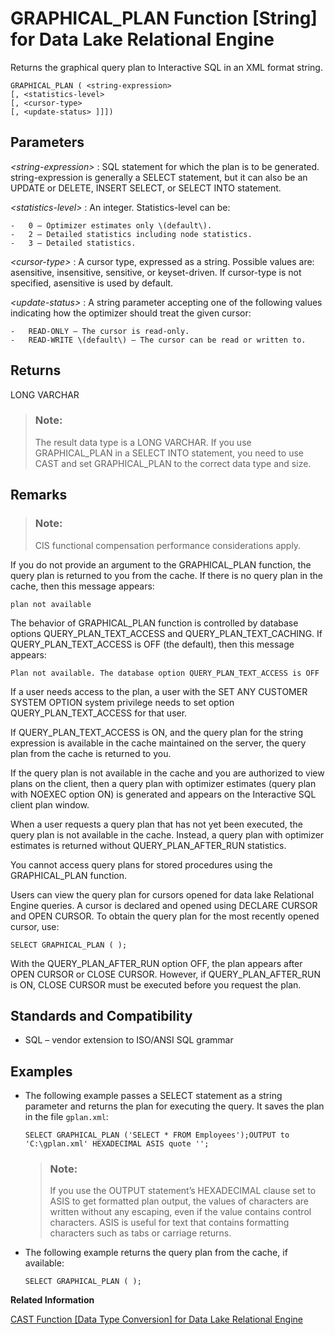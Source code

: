 <!-- loioa553c53a84f21015b601a68bb24731e3 -->

# GRAPHICAL\_PLAN Function \[String\] for Data Lake Relational Engine

Returns the graphical query plan to Interactive SQL in an XML format string.



```
GRAPHICAL_PLAN ( <string-expression> 
[, <statistics-level>
[, <cursor-type>
[, <update-status> ]]])
```



<a name="loioa553c53a84f21015b601a68bb24731e3__iq_refbb_560"/>

## Parameters

 *<string-expression\>*
 :   SQL statement for which the plan is to be generated. string-expression is generally a SELECT statement, but it can also be an UPDATE or DELETE, INSERT SELECT, or SELECT INTO statement.

  *<statistics-level\>*
 :   An integer. Statistics-level can be:

    -   0 – Optimizer estimates only \(default\).
    -   2 – Detailed statistics including node statistics.
    -   3 – Detailed statistics.

  *<cursor-type\>*
 :   A cursor type, expressed as a string. Possible values are: asensitive, insensitive, sensitive, or keyset-driven. If cursor-type is not specified, asensitive is used by default.

  *<update-status\>*
 :   A string parameter accepting one of the following values indicating how the optimizer should treat the given cursor:

    -   READ-ONLY – The cursor is read-only.
    -   READ-WRITE \(default\) – The cursor can be read or written to.

 

## Returns

LONG VARCHAR

> ### Note:  
> The result data type is a LONG VARCHAR. If you use GRAPHICAL\_PLAN in a SELECT INTO statement, you need to use CAST and set GRAPHICAL\_PLAN to the correct data type and size.



<a name="loioa553c53a84f21015b601a68bb24731e3__iq_refbb_562"/>

## Remarks

> ### Note:  
> CIS functional compensation performance considerations apply.

If you do not provide an argument to the GRAPHICAL\_PLAN function, the query plan is returned to you from the cache. If there is no query plan in the cache, then this message appears:

```
plan not available
```

The behavior of GRAPHICAL\_PLAN function is controlled by database options QUERY\_PLAN\_TEXT\_ACCESS and QUERY\_PLAN\_TEXT\_CACHING. If QUERY\_PLAN\_TEXT\_ACCESS is OFF \(the default\), then this message appears:

```
Plan not available. The database option QUERY_PLAN_TEXT_ACCESS is OFF
```

If a user needs access to the plan, a user with the SET ANY CUSTOMER SYSTEM OPTION system privilege needs to set option QUERY\_PLAN\_TEXT\_ACCESS for that user.

If QUERY\_PLAN\_TEXT\_ACCESS is ON, and the query plan for the string expression is available in the cache maintained on the server, the query plan from the cache is returned to you.

If the query plan is not available in the cache and you are authorized to view plans on the client, then a query plan with optimizer estimates \(query plan with NOEXEC option ON\) is generated and appears on the Interactive SQL client plan window.

When a user requests a query plan that has not yet been executed, the query plan is not available in the cache. Instead, a query plan with optimizer estimates is returned without QUERY\_PLAN\_AFTER\_RUN statistics.

You cannot access query plans for stored procedures using the GRAPHICAL\_PLAN function.

Users can view the query plan for cursors opened for data lake Relational Engine queries. A cursor is declared and opened using DECLARE CURSOR and OPEN CURSOR. To obtain the query plan for the most recently opened cursor, use:

```
SELECT GRAPHICAL_PLAN ( );
```

With the QUERY\_PLAN\_AFTER\_RUN option OFF, the plan appears after OPEN CURSOR or CLOSE CURSOR. However, if QUERY\_PLAN\_AFTER\_RUN is ON, CLOSE CURSOR must be executed before you request the plan.



<a name="loioa553c53a84f21015b601a68bb24731e3__iq_refbb_564"/>

## Standards and Compatibility

-   SQL – vendor extension to ISO/ANSI SQL grammar



<a name="loioa553c53a84f21015b601a68bb24731e3__iq_refbb_563"/>

## Examples

-   The following example passes a SELECT statement as a string parameter and returns the plan for executing the query. It saves the plan in the file `gplan.xml`:

    ```
    SELECT GRAPHICAL_PLAN ('SELECT * FROM Employees');OUTPUT to 'C:\gplan.xml' HEXADECIMAL ASIS quote '';
    ```

    > ### Note:  
    > If you use the OUTPUT statement’s HEXADECIMAL clause set to ASIS to get formatted plan output, the values of characters are written without any escaping, even if the value contains control characters. ASIS is useful for text that contains formatting characters such as tabs or carriage returns.

-   The following example returns the query plan from the cache, if available:

    ```
    SELECT GRAPHICAL_PLAN ( );
    ```


**Related Information**  


[CAST Function \[Data Type Conversion\] for Data Lake Relational Engine](cast-function-data-type-conversion-for-data-lake-relational-engine-a53996d.md "Returns the value of an expression converted to a supplied data type.")

